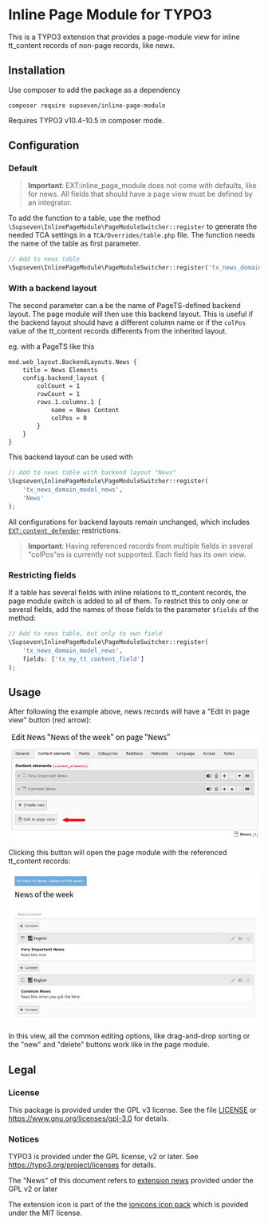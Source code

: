 # Inline Page Module for TYPO3

This is a TYPO3 extension that provides a page-module view for inline 
tt_content records of non-page records, like news.

## Installation

Use composer to add the package as a dependency

```shell
composer require supseven/inline-page-module
```

Requires TYPO3 v10.4-10.5 in composer mode.

## Configuration

### Default

> **Important**: EXT:inline_page_module does not come with defaults, like for 
> news. All fields that should have a page view must be defined by an 
> integrator.

To add the function to a table, use the method 
`\Supseven\InlinePageModule\PageModuleSwitcher::register` to generate the 
needed TCA settings in a `TCA/Overrides/table.php` file. The function needs 
the name of the table as first parameter.

```php
// Add to news table
\Supseven\InlinePageModule\PageModuleSwitcher::register('tx_news_domain_model_news');
```

### With a backend layout

The second parameter can a be the name of PageTS-defined backend layout. The 
page module will then use this backend layout. This is useful if the backend 
layout should have a different column name or if the `colPos` value of the 
tt_content records differents from the inherited layout.

eg. with a PageTS like this

```
mod.web_layout.BackendLayouts.News {
    title = News Elements
    config.backend_layout {
        colCount = 1
        rowCount = 1
        rows.1.columns.1 {
            name = News Content
            colPos = 0
        }
    }
}
```

This backend layout can be used with

```php
// Add to news table with backend layout "News"
\Supseven\InlinePageModule\PageModuleSwitcher::register(
    'tx_news_domain_model_news',
    'News'
);
```

All configurations for backend layouts remain unchanged, which includes 
[`EXT:content_defender`](https://github.com/IchHabRecht/content_defender) 
restrictions.

> **Important**: Having referenced records from multiple fields in several 
> "colPos"es is currently not supported. Each field has its own view.

### Restricting fields

If a table has several fields with inline relations to tt_content records, 
the page module switch is added to all of them. To restrict this to only one 
or several fields, add the names of those fields to the parameter `$fields` 
of the method:

```php
// Add to news table, but only to own field
\Supseven\InlinePageModule\PageModuleSwitcher::register(
    'tx_news_domain_model_news',
    fields: ['tx_my_tt_content_field']
);
```

## Usage

After following the example above, news records will have a "Edit in page 
view" button (red arrow):

![News content elements in form](./Documentation/Images/news-inline-records.jpg)

Clicking this button will open the page module with the referenced 
tt_content records:

![News content in page module](./Documentation/Images/news-page-module.jpg)

In this view, all the common editing options, like drag-and-drop sorting or 
the "new" and "delete" buttons work like in the page module.

## Legal

### License

This package is provided under the GPL v3 license. See the file 
[LICENSE](./LICENSE) or <https://www.gnu.org/licenses/gpl-3.0> for details.

### Notices

TYPO3 is provided under the GPL license, v2 or later. See 
<https://typo3.org/project/licenses> for details.

The "News" of this document refers to [extension news](https://github.com/georgringer/news/)
provided under the GPL v2 or later

The extension icon is part of the the 
[ionicons icon pack](https://ionic.io/ionicons) which is povided under the 
MIT license.
